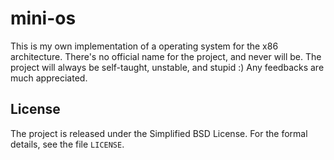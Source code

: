 # mini-os #

This is my own implementation of a operating system for the x86 architecture. There's no official name for the project, and never will be. The project will always be self-taught, unstable, and stupid :) Any feedbacks are much appreciated.

## License ##

The project is released under the Simplified BSD License. For the formal details, see the file `LICENSE`.
